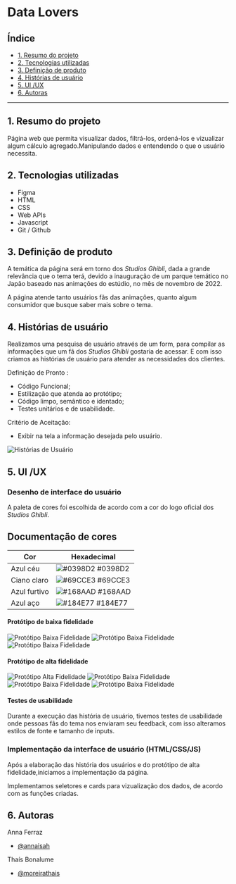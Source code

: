 # Data Lovers

## Índice


- [1. Resumo do projeto](#1-resumo-do-projeto)
- [2. Tecnologias utilizadas](#2-tecnologias-utilizadas)
- [3. Definição de produto](#3-definição-de-produto)
- [4. Histórias de usuário](#4-histórias-de-usuário)
- [5. UI /UX](#5-ui-ux)
- [6. Autoras](#6-autoras)

---

## 1. Resumo do projeto

Página web que permita visualizar dados, filtrá-los, ordená-los e vizualizar algum cálculo agregado.Manipulando dados e entendendo o que o usuário necessita.

## 2. Tecnologias utilizadas

- Figma
- HTML
- CSS
- Web APIs
- Javascript
- Git / Github


## 3. Definição de produto

A temática da página será em torno dos *Studios Ghibli*, dada a grande relevância que o tema terá, devido a inauguração de um parque temático no Japão baseado nas animações do estúdio, no mês de novembro de 2022.

A página atende tanto usuários fãs das animações, quanto algum consumidor que busque saber mais sobre o tema.


## 4. Histórias de usuário

Realizamos uma pesquisa de usuário através de um form, para compilar as informações que um fã dos *Studios Ghibli* gostaria de acessar. E com isso criamos as histórias de usuário para atender as necessidades dos clientes.

Definição de Pronto :
- Código Funcional;
- Estilização que atenda ao protótipo;
- Código limpo, semântico e identado;
- Testes unitários e de usabilidade.

Critério de Aceitação:
- Exibir na tela a informação desejada pelo usuário.

![Histórias de Usuário](./src/img/Hist%C3%B3ria_de_Usu%C3%A1rio.PNG%20(1).png)

## 5. UI /UX

### Desenho de interface do usuário

A paleta de cores foi escolhida de acordo com a cor do logo oficial dos *Studios Ghibli*.

## Documentação de cores

| Cor               | Hexadecimal                                                |
| ----------------- | ---------------------------------------------------------------- |
| Azul céu      | ![#0398D2](https://via.placeholder.com/10/0398d2?text=+) #0398D2 |
| Ciano claro      | ![#69CCE3](https://via.placeholder.com/10/69cce3?text=+) #69CCE3 |
| Azul furtivo     | ![#168AAD](https://via.placeholder.com/10/168aad?text=+) #168AAD |
| Azul aço       | ![#184E77](https://via.placeholder.com/10/184e77?text=+) #184E77 |

#### Protótipo de baixa fidelidade
![Protótipo Baixa Fidelidade](./src/img/baixa1.PNG.png)
![Protótipo Baixa Fidelidade](./src/img/baixa2.PNG.png)
![Protótipo Baixa Fidelidade](./src/img/baixa3.PNG.png)


#### Protótipo de alta fidelidade

![Protótipo Alta Fidelidade](./src/img/pag1.PNG.png)
![Protótipo Baixa Fidelidade](./src/img/pag2.PNG.png)
![Protótipo Baixa Fidelidade](./src/img/pag3.PNG.png)
![Protótipo Baixa Fidelidade](./src/img/pag4.PNG.png)

#### Testes de usabilidade

Durante a execução das história de usuário, tivemos testes de usabilidade onde pessoas fãs do tema nos enviaram seu feedback, com isso alteramos estilos de fonte e tamanho de inputs.

### Implementação da interface de usuário (HTML/CSS/JS)

Após a elaboração das história dos usuários e do protótipo de alta fidelidade,iniciamos a implementação da página.

Implementamos seletores e cards para vizualização dos dados, de acordo com as funções criadas.


## 6. Autoras

Anna Ferraz
- [@annaisah](https://www.github.com/annaisah)

Thaís Bonalume
- [@moreirathais](https://www.github.com/moreirathais)
